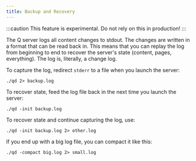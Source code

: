 ```yaml
---
title: Backup and Recovery
---
```


:::caution
This feature is experimental. Do not rely on this in production!
:::

The Q server logs all content changes to stdout. The changes are written in a format that can be read back in. This means that you can replay the log from beginning to end to recover the server's state (content, pages, everything). The log is, literally, a change log.

To capture the log, redirect `stderr` to a file when you launch the server:

```shell
./qd 2> backup.log
```

To recover state, feed the log file back in the next time you launch the server:

```shell 
./qd -init backup.log
```

To recover state and continue capturing the log, use:

```shell 
./qd -init backup.log 2> other.log
```

If you end up with a big log file, you can compact it like this:

```shell 
./qd -compact big.log 2> small.log
```

